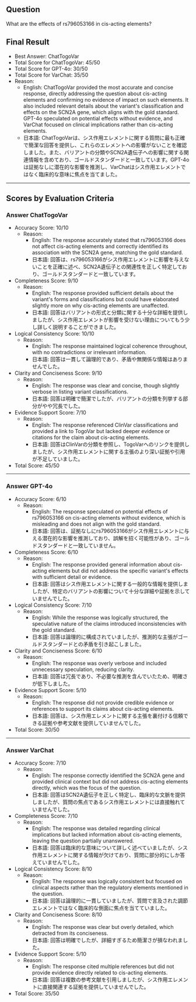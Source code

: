 ## Question

What are the effects of rs796053166 in cis-acting elements?

## Final Result

- Best Answer: ChatTogoVar
- Total Score for ChatTogoVar: 45/50
- Total Score for GPT-4o: 30/50
- Total Score for VarChat: 35/50
- Reason:
  - English: ChatTogoVar provided the most accurate and concise response, directly addressing the question about cis-acting elements and confirming no evidence of impact on such elements. It also included relevant details about the variant's classification and effects on the SCN2A gene, which aligns with the gold standard. GPT-4o speculated on potential effects without evidence, and VarChat focused on clinical implications rather than cis-acting elements.
  - 日本語: ChatTogoVarは、シス作用エレメントに関する質問に最も正確で簡潔な回答を提供し、これらのエレメントへの影響がないことを確認しました。また、バリアントの分類やSCN2A遺伝子への影響に関する関連情報を含めており、ゴールドスタンダードと一致しています。GPT-4oは証拠なしに潜在的な影響を推測し、VarChatはシス作用エレメントではなく臨床的な意味に焦点を当てました。

---

## Scores by Evaluation Criteria

### Answer ChatTogoVar
- Accuracy Score: 10/10
  - Reason: 
    - English: The response accurately stated that rs796053166 does not affect cis-acting elements and correctly identified its association with the SCN2A gene, matching the gold standard.
    - 日本語: 回答は、rs796053166がシス作用エレメントに影響を与えないことを正確に述べ、SCN2A遺伝子との関連性を正しく特定しており、ゴールドスタンダードと一致しています。
- Completeness Score: 9/10
  - Reason: 
    - English: The response provided sufficient details about the variant's forms and classifications but could have elaborated slightly more on why cis-acting elements are unaffected.
    - 日本語: 回答はバリアントの形式と分類に関する十分な詳細を提供しましたが、シス作用エレメントが影響を受けない理由についてもう少し詳しく説明することができました。
- Logical Consistency Score: 10/10
  - Reason: 
    - English: The response maintained logical coherence throughout, with no contradictions or irrelevant information.
    - 日本語: 回答は一貫して論理的であり、矛盾や無関係な情報はありませんでした。
- Clarity and Conciseness Score: 9/10
  - Reason: 
    - English: The response was clear and concise, though slightly verbose in listing variant classifications.
    - 日本語: 回答は明確で簡潔でしたが、バリアントの分類を列挙する部分がやや冗長でした。
- Evidence Support Score: 7/10
  - Reason: 
    - English: The response referenced ClinVar classifications and provided a link to TogoVar but lacked deeper evidence or citations for the claim about cis-acting elements.
    - 日本語: 回答はClinVarの分類を参照し、TogoVarへのリンクを提供しましたが、シス作用エレメントに関する主張のより深い証拠や引用が不足していました。
- Total Score: 45/50

---

### Answer GPT-4o
- Accuracy Score: 6/10
  - Reason: 
    - English: The response speculated on potential effects of rs796053166 on cis-acting elements without evidence, which is misleading and does not align with the gold standard.
    - 日本語: 回答は、証拠なしにrs796053166がシス作用エレメントに与える潜在的な影響を推測しており、誤解を招く可能性があり、ゴールドスタンダードと一致していません。
- Completeness Score: 6/10
  - Reason: 
    - English: The response provided general information about cis-acting elements but did not address the specific variant's effects with sufficient detail or evidence.
    - 日本語: 回答はシス作用エレメントに関する一般的な情報を提供しましたが、特定のバリアントの影響について十分な詳細や証拠を示していませんでした。
- Logical Consistency Score: 7/10
  - Reason: 
    - English: While the response was logically structured, the speculative nature of the claims introduced inconsistencies with the gold standard.
    - 日本語: 回答は論理的に構成されていましたが、推測的な主張がゴールドスタンダードとの矛盾を引き起こしました。
- Clarity and Conciseness Score: 6/10
  - Reason: 
    - English: The response was overly verbose and included unnecessary speculation, reducing clarity.
    - 日本語: 回答は冗長であり、不必要な推測を含んでいたため、明確さが低下しました。
- Evidence Support Score: 5/10
  - Reason: 
    - English: The response did not provide credible evidence or references to support its claims about cis-acting elements.
    - 日本語: 回答は、シス作用エレメントに関する主張を裏付ける信頼できる証拠や参考文献を提供していませんでした。
- Total Score: 30/50

---

### Answer VarChat
- Accuracy Score: 7/10
  - Reason: 
    - English: The response correctly identified the SCN2A gene and provided clinical context but did not address cis-acting elements directly, which was the focus of the question.
    - 日本語: 回答はSCN2A遺伝子を正しく特定し、臨床的な文脈を提供しましたが、質問の焦点であるシス作用エレメントには直接触れていませんでした。
- Completeness Score: 7/10
  - Reason: 
    - English: The response was detailed regarding clinical implications but lacked information about cis-acting elements, leaving the question partially unanswered.
    - 日本語: 回答は臨床的な意味について詳しく述べていましたが、シス作用エレメントに関する情報が欠けており、質問に部分的にしか答えていませんでした。
- Logical Consistency Score: 8/10
  - Reason: 
    - English: The response was logically consistent but focused on clinical aspects rather than the regulatory elements mentioned in the question.
    - 日本語: 回答は論理的に一貫していましたが、質問で言及された調節エレメントではなく臨床的な側面に焦点を当てていました。
- Clarity and Conciseness Score: 8/10
  - Reason: 
    - English: The response was clear but overly detailed, which detracted from its conciseness.
    - 日本語: 回答は明確でしたが、詳細すぎるため簡潔さが損なわれました。
- Evidence Support Score: 5/10
  - Reason: 
    - English: The response cited multiple references but did not provide evidence directly related to cis-acting elements.
    - 日本語: 回答は複数の参考文献を引用しましたが、シス作用エレメントに直接関連する証拠を提供していませんでした。
- Total Score: 35/50